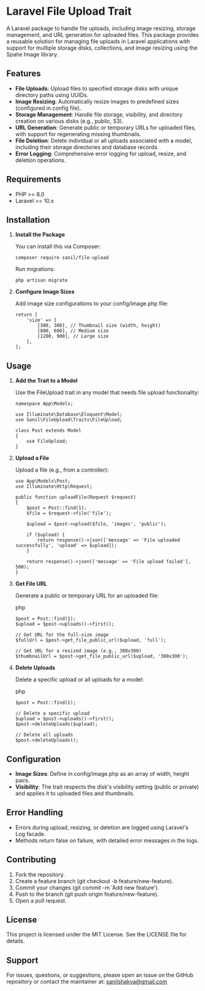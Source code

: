 Laravel File Upload Trait
=========================

A Laravel package to handle file uploads, including image resizing, storage management, and URL generation for uploaded files. This package provides a reusable solution for managing file uploads in Laravel applications with support for multiple storage disks, collections, and image resizing using the Spatie Image library.

Features
--------

*   **File Uploads**: Upload files to specified storage disks with unique directory paths using UUIDs.
*   **Image Resizing**: Automatically resize images to predefined sizes (configured in config file).
*   **Storage Management**: Handle file storage, visibility, and directory creation on various disks (e.g., public, S3).
*   **URL Generation**: Generate public or temporary URLs for uploaded files, with support for regenerating missing thumbnails.
*   **File Deletion**: Delete individual or all uploads associated with a model, including their storage directories and database records.    
*   **Error Logging**: Comprehensive error logging for upload, resize, and deletion operations.
    

Requirements
------------

*   PHP >= 8.0
*   Laravel >= 10.x
    

Installation
------------

1.  **Install the Package**
    
    You can install this via Composer:
    
        composer require sanil/file-upload
    
    
    Run migrations:

        php artisan migrate
    
3.  **Configure Image Sizes**
    
    Add image size configurations to your config/image.php file:
    
        return [
            'size' => [
                [300, 300], // Thumbnail size (width, height)
                [800, 600], // Medium size
                [1200, 900], // Large size
            ],
        ];
        

Usage
-----

1.  **Add the Trait to a Model**
    
    Use the FileUpload trait in any model that needs file upload functionality:
    
        namespace App\Models;
        
        use Illuminate\Database\Eloquent\Model;
        use Sanil\FileUpload\Traits\FileUpload;
        
        class Post extends Model
        {
            use FileUpload;
        }
    
2.  **Upload a File**
    
    Upload a file (e.g., from a controller):
    
        use App\Models\Post;
        use Illuminate\Http\Request;
        
        public function uploadFile(Request $request)
        {
            $post = Post::find(1);
            $file = $request->file('file');
        
            $upload = $post->upload($file, 'images', 'public');
        
            if ($upload) {
                return response()->json(['message' => 'File uploaded successfully', 'upload' => $upload]);
            }
        
            return response()->json(['message' => 'File upload failed'], 500);
        }
    
3.  **Get File URL**
    
    Generate a public or temporary URL for an uploaded file:
    
    php
    

    
        $post = Post::find(1);
        $upload = $post->uploads()->first();
        
        // Get URL for the full-size image
        $fullUrl = $post->get_file_public_url($upload, 'full');
        
        // Get URL for a resized image (e.g., 300x300)
        $thumbnailUrl = $post->get_file_public_url($upload, '300x300');
    
4.  **Delete Uploads**
    
    Delete a specific upload or all uploads for a model:
    
    php
    

    
        $post = Post::find(1);
        
        // Delete a specific upload
        $upload = $post->uploads()->first();
        $post->deleteUploads($upload);
        
        // Delete all uploads
        $post->deleteUploads();
    

    

Configuration
-------------

*   **Image Sizes**: Define in config/image.php as an array of width, height pairs.
*   **Visibility**: The trait respects the disk's visibility setting (public or private) and applies it to uploaded files and thumbnails.
    

Error Handling
--------------

*   Errors during upload, resizing, or deletion are logged using Laravel's Log facade.
*   Methods return false on failure, with detailed error messages in the logs.
    

Contributing
------------

1.  Fork the repository.
2.  Create a feature branch (git checkout -b feature/new-feature).
3.  Commit your changes (git commit -m 'Add new feature').
4.  Push to the branch (git push origin feature/new-feature).
5.  Open a pull request.
    

License
-------

This project is licensed under the MIT License. See the LICENSE file for details.

Support
-------

For issues, questions, or suggestions, please open an issue on the GitHub repository or contact the maintainer at: sanilshakya@gmail.com
